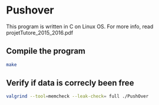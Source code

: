 # Pushover

This program is written in C on Linux OS. For more info, read projetTutore_2015_2016.pdf

## Compile the program

```sh
make
```

## Verify if data is correcly been free

```sh
valgrind --tool=memcheck --leak-check= full ./PushOver
```
